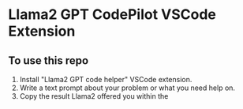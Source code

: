 # Llama2 GPT CodePilot VSCode Extension


## To use this repo

1. Install "Llama2 GPT code helper" VSCode extension.
2. Write a text prompt about your problem or what you need help on.
3. Copy the result Llama2 offered you within the 


